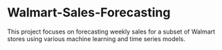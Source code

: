 # Walmart-Sales-Forecasting
This project focuses on forecasting weekly sales for a subset of Walmart stores using various machine learning and time series models.
